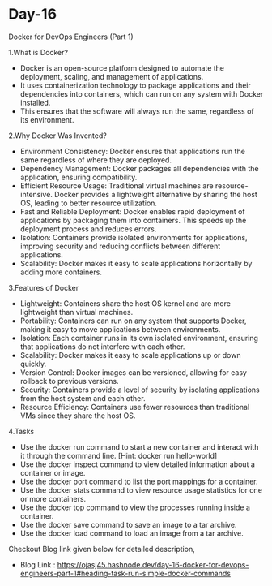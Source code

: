 
# Day-16

Docker for DevOps Engineers (Part 1)

1.What is Docker?
- Docker is an open-source platform designed to automate the deployment, scaling, and management of applications.
- It uses containerization technology to package applications and their dependencies into containers, which can run on any system with Docker installed. 
- This ensures that the software will always run the same, regardless of its environment.

2.Why Docker Was Invented?
- Environment Consistency: Docker ensures that applications run the same regardless of where they are deployed.
- Dependency Management: Docker packages all dependencies with the application, ensuring compatibility.
- Efficient Resource Usage: Traditional virtual machines are resource-intensive. Docker provides a lightweight alternative by sharing the host OS, leading to better resource utilization.
- Fast and Reliable Deployment: Docker enables rapid deployment of applications by packaging them into containers. This speeds up the deployment process and reduces errors.
- Isolation: Containers provide isolated environments for applications, improving security and reducing conflicts between different applications.
- Scalability: Docker makes it easy to scale applications horizontally by adding more containers.

3.Features of Docker
- Lightweight: Containers share the host OS kernel and are more lightweight than virtual machines.
- Portability: Containers can run on any system that supports Docker, making it easy to move applications between environments.
- Isolation: Each container runs in its own isolated environment, ensuring that applications do not interfere with each other.
- Scalability: Docker makes it easy to scale applications up or down quickly.
- Version Control: Docker images can be versioned, allowing for easy rollback to previous versions.
- Security: Containers provide a level of security by isolating applications from the host system and each other.
- Resource Efficiency: Containers use fewer resources than traditional VMs since they share the host OS.

4.Tasks
- Use the docker run command to start a new container and interact with it through the command line. [Hint: docker run hello-world]
- Use the docker inspect command to view detailed information about a container or image.
- Use the docker port command to list the port mappings for a container.
- Use the docker stats command to view resource usage statistics for one or more containers.
- Use the docker top command to view the processes running inside a container.
- Use the docker save command to save an image to a tar archive.
- Use the docker load command to load an image from a tar archive.


Checkout Blog link given below for detailed description,

- Blog Link : https://ojasj45.hashnode.dev/day-16-docker-for-devops-engineers-part-1#heading-task-run-simple-docker-commands